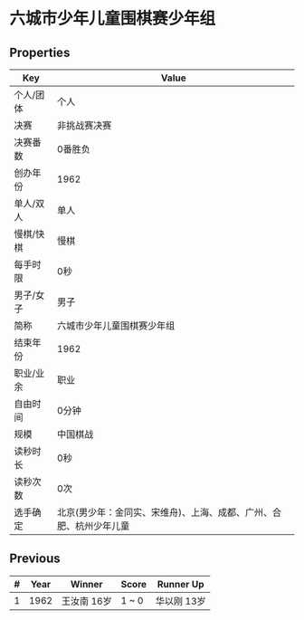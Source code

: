# 六城市少年儿童围棋赛少年组

## Properties

| Key | Value |
| --- | ----- |
| 个人/团体 | 个人 |
| 决赛 | 非挑战赛决赛 |
| 决赛番数 | 0番胜负 |
| 创办年份 | 1962 |
| 单人/双人 | 单人 |
| 慢棋/快棋 | 慢棋 |
| 每手时限 | 0秒 |
| 男子/女子 | 男子 |
| 简称 | 六城市少年儿童围棋赛少年组 |
| 结束年份 | 1962 |
| 职业/业余 | 职业 |
| 自由时间 | 0分钟 |
| 规模 | 中国棋战 |
| 读秒时长 | 0秒 |
| 读秒次数 | 0次 |
| 选手确定 | 北京(男少年：金同实、宋维舟)、上海、成都、广州、合肥、杭州少年儿童 |

## Previous

| # | Year | Winner | Score | Runner Up |
| --- | --- | --- | --- | --- |
| 1 | 1962 | 王汝南 16岁 | 1 ~ 0 | 华以刚 13岁 |

